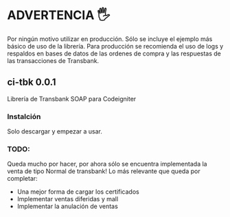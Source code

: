 # ADVERTENCIA  🖐
Por ningún motivo utilizar en producción. Sólo se incluye el ejemplo más básico de uso de la librería.
Para producción se recomienda el uso de logs y respaldos en bases de datos de las ordenes de compra
y las respuestas de las transacciones de Transbank.

## ci-tbk 0.0.1
Librería de Transbank SOAP para Codeigniter 

### Instalción
Solo descargar y empezar a usar.

### TODO:
Queda mucho por hacer, por ahora sólo se encuentra implementada la venta de tipo Normal de transbank!
Lo más relevante que queda por completar:
- Una mejor forma de cargar los certificados
- Implementar ventas diferidas y mall
- Implementar la anulación de ventas


